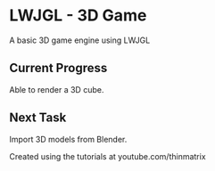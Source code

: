 # LWJGL - 3D Game
A basic 3D game engine using LWJGL

## Current Progress ##
Able to render a 3D cube.

## Next Task ##
Import 3D models from Blender.

Created using the tutorials at youtube.com/thinmatrix
